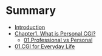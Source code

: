 # Summary

* [Introduction](README.md)
* [Chapter1. What is Personal CGI?](body/chapter_01/README.md)
   * [01.Professional vs Personal](body/chapter_01/01_professional_vs_personal.md)
* [01.CGI for Everyday Life](body/chapter02/01cgi_for_everyday_life.md)

